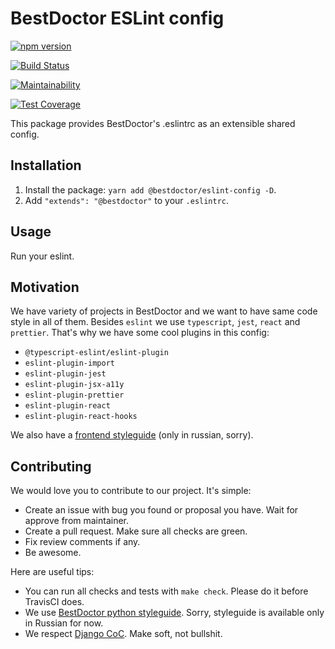 # BestDoctor ESLint config

[![npm version](https://badge.fury.io/js/%40bestdoctor%2Feslint-config.svg)](https://badge.fury.io/js/%40bestdoctor%2Feslint-config)

[![Build Status](https://travis-ci.org/best-doctor/eslint-config-bestdoctor.svg?branch=master)](https://travis-ci.org/best-doctor/eslint-config-bestdoctor)

[![Maintainability](https://api.codeclimate.com/v1/badges/84352e5e9d1ae255c55d/maintainability)](https://codeclimate.com/github/best-doctor/eslint-config-bestdoctor/maintainability)

[![Test Coverage](https://api.codeclimate.com/v1/badges/84352e5e9d1ae255c55d/test_coverage)](https://codeclimate.com/github/best-doctor/eslint-config-bestdoctor/test_coverage)

This package provides BestDoctor's .eslintrc as an extensible shared config.

## Installation

1. Install the package: `yarn add @bestdoctor/eslint-config -D`.
1. Add `"extends": "@bestdoctor"` to your `.eslintrc`.

## Usage

Run your eslint.

## Motivation

We have variety of projects in BestDoctor and we want to have same code style
in all of them. Besides `eslint` we use `typescript`, `jest`, `react`
and `prettier`. That's why we have some cool plugins in this config:

- `@typescript-eslint/eslint-plugin`
- `eslint-plugin-import`
- `eslint-plugin-jest`
- `eslint-plugin-jsx-a11y`
- `eslint-plugin-prettier`
- `eslint-plugin-react`
- `eslint-plugin-react-hooks`

We also have a
[frontend styleguide](https://github.com/best-doctor/guides/blob/master/guides/frontend_styleguide.md)
(only in russian, sorry).

## Contributing

We would love you to contribute to our project. It's simple:

- Create an issue with bug you found or proposal you have.
  Wait for approve from maintainer.
- Create a pull request. Make sure all checks are green.
- Fix review comments if any.
- Be awesome.

Here are useful tips:

- You can run all checks and tests with `make check`. Please do it
  before TravisCI does.
- We use
  [BestDoctor python styleguide](https://github.com/best-doctor/guides/blob/master/guides/python_styleguide.md).
  Sorry, styleguide is available only in Russian for now.
- We respect [Django CoC](https://www.djangoproject.com/conduct/).
  Make soft, not bullshit.
